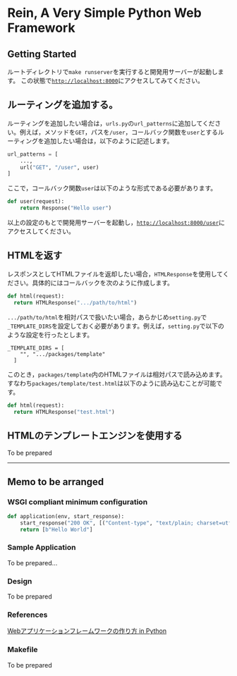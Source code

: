 # Rein, A Very Simple Python Web Framework

## Getting Started
ルートディレクトリで`make runserver`を実行すると開発用サーバーが起動します。
この状態で[`http://localhost:8000`](http://localhost:8000)にアクセスしてみてください。

## ルーティングを追加する。
ルーティングを追加したい場合は，`urls.py`の`url_patterns`に追加してください。例えば，メソッドを`GET`，パスを`/user`，コールバック関数を`user`とするルーティングを追加したい場合は，以下のように記述します。
```python
url_patterns = [
    ...,
    url("GET", "/user", user)
]
```
ここで，コールバック関数`user`は以下のような形式である必要があります。
```python
def user(request):
    return Response("Hello user")
```
以上の設定のもとで開発用サーバーを起動し，[`http://localhost:8000/user`](http://localhost:8000/user)にアクセスしてください。

## HTMLを返す
レスポンスとしてHTMLファイルを返却したい場合，`HTMLResponse`を使用してください。具体的にはコールバックを次のように作成します。
```python
def html(request):
  return HTMLResponse(".../path/to/html")
```
`.../path/to/html`を相対パスで扱いたい場合，あらかじめ`setting.py`で`_TEMPLATE_DIRS`を設定しておく必要があります。例えば，`setting.py`で以下のような設定を行ったとします。
```
_TEMPLATE_DIRS = [
    "", ".../packages/template"
  ]
```
このとき，`packages/template`内のHTMLファイルは相対パスで読み込めます。すなわち`packages/template/test.html`は以下のように読み込むことが可能です。
```python
def html(request):
  return HTMLResponse("test.html")
```

## HTMLのテンプレートエンジンを使用する
To be prepared

---

## Memo to be arranged

### WSGI compliant minimum configuration
```python
def application(env, start_response):
    start_response("200 OK", [("Content-type", "text/plain; charset=utf-8")])
    return [b"Hello World"]
```

### Sample Application
To be prepared...

### Design
To be prepared

### References
[Webアプリケーションフレームワークの作り方 in Python](https://c-bata.link/webframework-in-python/)

### Makefile
To be prepared